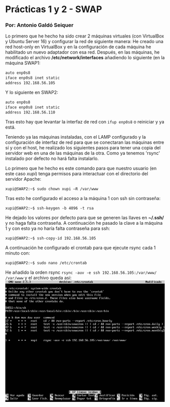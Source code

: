# Prácticas 1 y 2 - SWAP
### Por: Antonio Galdó Seiquer
Lo primero que he hecho ha sido crear 2 máquinas virtuales (con VirtualBox y Ubuntu Server 16) y configurar la red de siguiente manera:
He creado una red host-only en VirtualBox y en la configuración de cada máquina he habilitado un nuevo adaptador con esa red. Después, en las máquinas, he modificado el archivo __/etc/network/interfaces__ añadiendo lo siguiente (en la máquina SWAP1:
```
auto enp0s8
iface enp0s8 inet static
address 192.168.56.105
```
Y lo siguiente en SWAP2:
```
auto enp0s8
iface enp0s8 inet static
address 192.168.56.110
```
Tras esto hay que levantar la interfaz de red con ```ifup enp0s8``` o reiniciar y ya está.

Teniendo ya las máquinas instaladas, con el LAMP configurado y la configuración de interfaz de red para que se conectaran las máquinas entre sí y con el host, he realizado los siguientes pasos para tener una copia del servidor web en una de las máquinas de la otra.
Como ya tenemos 'rsync' instalado por defecto no hará falta instalarlo.

Lo primero que he hecho es este comando para que nuestro usuario (en este caso _xupi_) tenga permisos para interactuar con el directorio del servidor Apache:
```console
xupi@SWAP2:~$ sudo chown xupi –R /var/www
```
Tras esto he configurado el acceso a la máquina 1 con ssh sin contraseña:
```console
xupi@SWAP2:~$ ssh-keygen -b 4096 -t rsa
```
He dejado los valores por defecto para que se generen las llaves en __~/.ssh/__ y no haga falta contraseña.
A continuación he pasado la clave a la máquina 1 y con esto ya no haría falta contraseña para ssh:
```console
xupi@SWAP2:~$ ssh-copy-id 192.168.56.105
```
A continuación he configurado el crontab para que ejecute rsync cada 1 minuto con:
```console
xupi@SWAP2:~$ sudo nano /etc/crontab
```
He añadido la orden rsync `rsync -auv -e ssh 192.168.56.105:/var/www/ /var/www` y el archivo queda así:
![ ](https://github.com/OMGitsXupi/SWAP/blob/master/crontab.png  "resultado de crontab:")
